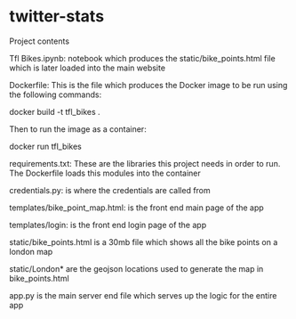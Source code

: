 # twitter-stats

Project contents

Tfl Bikes.ipynb: notebook which produces the static/bike_points.html file which is later loaded into the main website


Dockerfile: This is the file which produces the Docker image to be run using the following commands:

docker build -t tfl_bikes .

Then to run the image as a container:

docker run tfl_bikes


requirements.txt: These are the libraries this project needs in order to run. The Dockerfile loads this modules into the container


credentials.py: is where the credentials are called from

templates/bike_point_map.html: is the front end main page of the app

templates/login: is the front end login page of the app

static/bike_points.html is a 30mb file which shows all the bike points on a london map

static/London* are the geojson locations used to generate the map in bike_points.html

app.py is the main server end file which serves up the logic for the entire app
